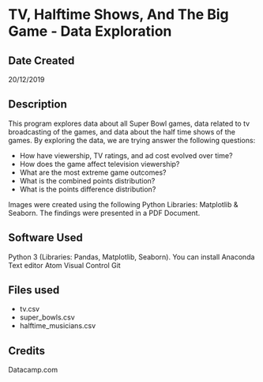 # TV, Halftime Shows, And The Big Game - Data Exploration

## Date Created

20/12/2019

## Description

This program explores data about all Super Bowl games, data related to tv
broadcasting of the games, and data about the half time shows of the games.
By exploring the data, we are trying answer the following questions:

* How have viewership, TV ratings, and ad cost evolved over time?
* How does the game affect television viewership?
* What are the most extreme game outcomes?
* What is the combined points distribution?
* What is the points difference distribution?

Images were created using the following Python Libraries: Matplotlib & Seaborn.
The findings were presented in a PDF Document.


## Software Used

Python 3 (Libraries: Pandas, Matplotlib, Seaborn). You can install Anaconda
Text editor Atom
Visual Control Git

## Files used

* tv.csv
* super_bowls.csv
* halftime_musicians.csv

## Credits

Datacamp.com
